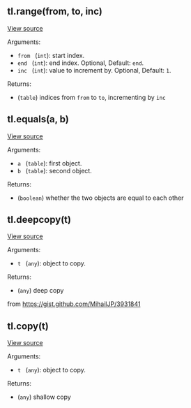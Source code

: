 ## tl.range(from, to, inc)
[View source](http://github.com/vzhong/torchlib/blob/master/src//util/global.lua#L5)



Arguments:

- `from ` (`int`): start index.
- `end ` (`int`): end index. Optional, Default: `end`.
- `inc ` (`int`): value to increment by. Optional, Default: `1`.

Returns:

- (`table`) indices from `from` to `to`, incrementing by `inc`

## tl.equals(a, b)
[View source](http://github.com/vzhong/torchlib/blob/master/src//util/global.lua#L22)



Arguments:

- `a ` (`table`): first object.
- `b ` (`table`): second object.

Returns:

- (`boolean`) whether the two objects are equal to each other

## tl.deepcopy(t)
[View source](http://github.com/vzhong/torchlib/blob/master/src//util/global.lua#L34)



Arguments:

- `t ` (`any`): object to copy.

Returns:

- (`any`) deep copy

from https://gist.github.com/MihailJP/3931841

## tl.copy(t)
[View source](http://github.com/vzhong/torchlib/blob/master/src//util/global.lua#L51)



Arguments:

- `t ` (`any`): object to copy.

Returns:

- (`any`) shallow copy


